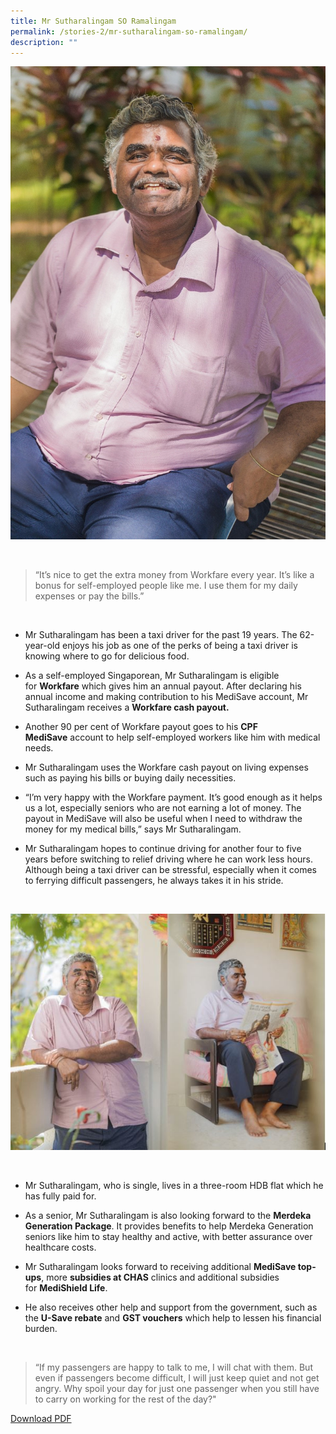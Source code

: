 ```yaml
---
title: Mr Sutharalingam SO Ramalingam
permalink: /stories-2/mr-sutharalingam-so-ramalingam/
description: ""
---
```


![Mr Sutharalingam](/images/WIS%20Stories/STORIES10.jpg)

<br>

> “It’s nice to get the extra money from Workfare every year. It’s like a bonus for self-employed people like me. I use them for my daily expenses or pay the bills.”

<br>

*   Mr Sutharalingam has been a taxi driver for the past 19 years. The 62-year-old enjoys his job as one of the perks of being a taxi driver is knowing where to go for delicious food.
  
*   As a self-employed Singaporean, Mr Sutharalingam is eligible for **Workfare** which gives him an annual payout. After declaring his annual income and making contribution to his MediSave account, Mr Sutharalingam receives a **Workfare cash payout.**
  
*   Another 90 per cent of Workfare payout goes to his **CPF MediSave** account to help self-employed workers like him with medical needs.
  
*   Mr Sutharalingam uses the Workfare cash payout on living expenses such as paying his bills or buying daily necessities.
  
*   “I’m very happy with the Workfare payment. It’s good enough as it helps us a lot, especially seniors who are not earning a lot of money. The payout in MediSave will also be useful when I need to withdraw the money for my medical bills,” says Mr Sutharalingam.
  
*   Mr Sutharalingam hopes to continue driving for another four to five years before switching to relief driving where he can work less hours. Although being a taxi driver can be stressful, especially when it comes to ferrying difficult passengers, he always takes it in his stride.

<br>

![Mr Sutharalingam](/images/WIS%20Stories/STORIES11.jpg)

<br>

*   Mr Sutharalingam, who is single, lives in a three-room HDB flat which he has fully paid for.
  
*   As a senior, Mr Sutharalingam is also looking forward to the **Merdeka Generation Package**. It provides benefits to help Merdeka Generation seniors like him to stay healthy and active, with better assurance over healthcare costs.
  
*   Mr Sutharalingam looks forward to receiving additional **MediSave top-ups**, more **subsidies at CHAS** clinics and additional subsidies for **MediShield Life**.
  
*   He also receives other help and support from the government, such as the **U-Save rebate** and **GST vouchers** which help to lessen his financial burden.

<br>

> “If my passengers are happy to talk to me, I will chat with them. But even if passengers become difficult, I will just keep quiet and not get angry. Why spoil your day for just one passenger when you still have to carry on working for the rest of the day?"

[Download PDF](/files/Stories%20-%20Mr%20Sutharalingam.pdf)